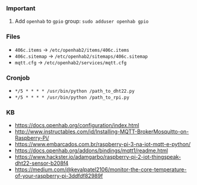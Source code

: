 ### Important

1. Add `openhab` to `gpio` group: `sudo adduser openhab gpio`

### Files

- `406c.items` -> `/etc/openhab2/items/406c.items`
- `406c.sitemap` -> `/etc/openhab2/sitemaps/406c.sitemap`
- `mqtt.cfg` -> `/etc/openhab2/services/mqtt.cfg`

### Cronjob

- `*/5 * * * * /usr/bin/python /path_to_dht22.py`
- `*/5 * * * * /usr/bin/python /path_to_rpi.py`

### KB

- https://docs.openhab.org/configuration/index.html
- http://www.instructables.com/id/Installing-MQTT-BrokerMosquitto-on-Raspberry-Pi/
- https://www.embarcados.com.br/raspberry-pi-3-na-iot-mqtt-e-python/
- https://docs.openhab.org/addons/bindings/mqtt1/readme.html
- https://www.hackster.io/adamgarbo/raspberry-pi-2-iot-thingspeak-dht22-sensor-b208f4
- https://medium.com/@kevalpatel2106/monitor-the-core-temperature-of-your-raspberry-pi-3ddfdf82989f